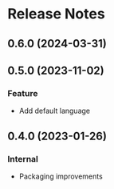 # Release Notes

<!-- You should *NOT* be adding new change log entries to this file.
     You should create a file in the news directory instead.
     For helpful instructions, please see:
     https://6.docs.plone.org/contributing/index.html?highlight=towncrier#change-log-entry
-->

<!-- towncrier release notes start -->

## 0.6.0 (2024-03-31)

## 0.5.0 (2023-11-02)

### Feature

- Add default language

## 0.4.0 (2023-01-26)

### Internal

- Packaging improvements

